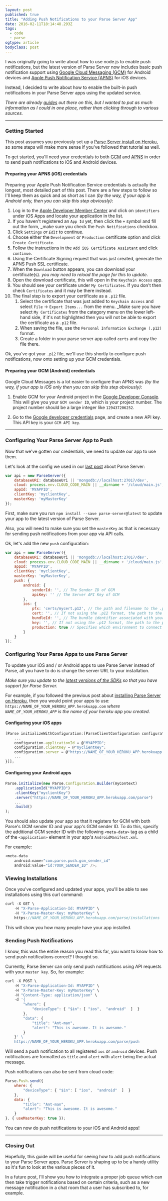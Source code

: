 ```yaml
---
layout: post 
published: true 
title: "Adding Push Notifications to your Parse Server App" 
date: 2016-02-11T18:14:48.293Z 
tags:
  - code
  - parse
ogtype: article 
bodyclass: post 
---
```


I was originally going to write about how to use node.js to enable push notifications, but the latest version of Parse Server now includes basic push notification support using [Google Cloud Messaging (GCM)](https://developers.google.com/cloud-messaging/) for Android devices and [Apple Push Notification Service (APNS)](https://developer.apple.com/library/ios/documentation/NetworkingInternet/Conceptual/RemoteNotificationsPG/Chapters/ApplePushService.html) for iOS devices.

Instead, I decided to write about how to enable the built-in push notifications in your Parse Server apps using the updated service. 

_There are already [guides](https://github.com/ParsePlatform/parse-server/wiki/Push) out there on this, but I wanted to put as much information as I could in one place, rather than clicking through to various sources._

---

### Getting Started

This post assumes you previously set up a [Parse Server install on Heroku](http://rogerstringer.com/2016/02/04/parse-server-heroku/), so some steps will make more sense if you've followed that tutorial as well.

To get started, you'll need your credentials to both [GCM](https://developers.google.com/cloud-messaging/) and [APNS]((https://developer.apple.com/library/ios/documentation/NetworkingInternet/Conceptual/RemoteNotificationsPG/Chapters/ApplePushService.html)) in order to send push notifications to iOS and Android devices.

#### Preparing your APNS (iOS) credentials

Preparing your Apple Push Notification Service credentials is actually the longest, most detailed part of this post. There are a few steps to follow so I'll keep them as quick and as short as I can _(by the way, if your app is Android only, then you can skip this step obviously)_:

1. Log in to the [Apple Developer Member Center](https://developer.apple.com/account/overview.action) and click on `identifiers` under iOS Apps and locate your application in the list.
2. If you haven't registered an `App Id` yet, then click the `+` symbol and fill out the form, _make sure you check the `Push Notifications` checkbox.
3. Click `Settings` _or `Edit`_ to continue.
4. Choose either the `Development` or `Production` certificate option and click `Create Certificate`.
5. Follow the instructions in the `Add iOS Certificate Assistant` and click `continue`.
6. Using the Certificate Signing request that was just created, generate the APNS Push SSL certificate.
7. When the `Download` button appears, you can download your certificate(s). _you may need to reload the page for this to update_.
8. Open the download certificate, this will open in the `Keychain Access` app.
9. You should see your certificate under `My Certificates`. If you don't then check `Certificates` and it may be there instead.
10. The final step is to export your certificate as a `.p12` file.
	1. Select the certificate that was just added to `Keychain Access` and select `File` -> `Export Items...` from the menu. _Make sure you have select `My Certificates` from the category menu on the lower left-hand side, if it's not highlighted then you will not be able to export the certificate as a `.p12` file.
	2. When saving the file, use the `Personal Information Exchange (.p12)` format.
	3. Create a folder in your parse server app called `certs` and copy the file there.

Ok, you've got your `.p12` file, we'll use this shortly to configure push notifications, now onto setting up your GCM credentials.

#### Preparing your GCM (Android) credentials

Google Cloud Messages is a lot easier to configure than APNS was _(by the way, if your app is iOS only then you can skip this step obviously)_:

1. Enable GCM for your Android project in the [Google Developer Console](https://console.developers.google.com/). This will give you your `GCM sender ID`,  which is your project number. The project number should be a large integer like `129437206252`.

2. Go to the [Google developer credentials](https://console.developers.google.com/apis/credentials) page, and create a new API key. This API key is your `GCM API key`. 

---

### Configuring Your Parse Server App to Push

Now that we've gotten our credentials, we need to update our app to use them.

Let's look at the config we used in our [last post](http://rogerstringer.com/2016/02/04/parse-server-heroku/) about Parse Server:

```javascript
var api = new ParseServer({
	databaseURI: databaseUri || 'mongodb://localhost:27017/dev',
	cloud: process.env.CLOUD_CODE_MAIN || __dirname + '/cloud/main.js',
	appId: 'MYAPPID',
	clientKey: 'myclientKey',  
	masterKey: 'myMasterKey'
});
```

First, make sure you run `npm install --save parse-server@latest` to update your app to the latest version of Parse Server.

Also, you will need to make sure you set the `masterKey` as that is necessary for sending push notifications from your app via API calls.

Ok, let's add the new `push` configuration:

```javascript
var api = new ParseServer({
	databaseURI: databaseUri || 'mongodb://localhost:27017/dev',
	cloud: process.env.CLOUD_CODE_MAIN || __dirname + '/cloud/main.js',
	appId: 'MYAPPID',
	clientKey: 'myclientKey',  
	masterKey: 'myMasterKey',
	push: {
		android: {
			senderId: '', // The Sender ID of GCM
			apiKey: '' // The Server API Key of GCM
		},
		ios: {
			pfx: 'certs/mycert.p12', // the path and filename to the .p12 file you exported earlier. 
			cert: '', // If not using the .p12 format, the path to the certificate PEM to load from disk
			bundleId: '', // The bundle identifier associated with your app
			key: '', // If not using the .p12 format, the path to the private key PEM to load from disk
			production: true // Specifies which environment to connect to: Production (if true) or Sandbox
		}
	}
});
```

### Configuring Your Parse Apps to use Parse Server

To update your iOS and / or Android apps to use Parse Server instead of Parse, all you have to do is change the server URL to your installation.

_Make sure you update to the [latest versions of the SDKs](https://parse.com/docs/downloads) so that you have support for Parse Server._

For example, if you followed the previous post about [installing Parse Server on Heroku](http://rogerstringer.com/2016/02/04/parse-server-heroku/), then you would point your apps to use: `https://NAME_OF_YOUR_HEROKU_APP.herokuapp.com` _where `NAME_OF_YOUR_HEROKU_APP` is the name of your heroku app you created_.

#### Configuring your iOS apps

```javascript
[Parse initializeWithConfiguration:[ParseClientConfiguration configurationWithBlock:^(id<ParseMutableClientConfiguration> configuration) {
	...
	configuration.applicationId = @"MYAPPID";
	configuration.clientKey = @"myclientKey";
	configuration.server = @"https://NAME_OF_YOUR_HEROKU_APP.herokuapp.com/parse";
	...
}]];
```

#### Configuring your Android apps

```javascript
Parse.initialize(new Parse.Configuration.Builder(myContext)
	.applicationId("MYAPPID")
	.clientKey("myclientKey")
	.server("https://NAME_OF_YOUR_HEROKU_APP.herokuapp.com/parse")
	...
	.build()
);
```

You should also update your app so that it registers for GCM with both Parse's GCM sender ID and your app's GCM sender ID. To do this, specify the additional GCM sender ID with the following `<meta-data>` tag as a child of the `<application>` element in your app's `AndroidManifest.xml`. 

For example:

```javascript
<meta-data 
	android:name="com.parse.push.gcm_sender_id" 
	android:value="id:YOUR_SENDER_ID" />;
```

### Viewing Installations
  
Once you've configured and updated your apps, you'll be able to see installations using this curl command:

```javascript
curl -X GET \
	-H "X-Parse-Application-Id: MYAPPID" \
	-H "X-Parse-Master-Key: myMasterKey" \ 
	https://NAME_OF_YOUR_HEROKU_APP.herokuapp.com/parse/installations
```

This will show you how many people have your app installed.

### Sending Push Notifications

I know, this was the entire reason you read this far, you want to know how to send push notifications correct? I thought so.

Currently, Parse Server can only send push notifications using API requests with your `master key`. So, for example:

```javascript
curl -X POST \
	-H "X-Parse-Application-Id: MYAPPID" \
	-H "X-Parse-Master-Key: myMasterKey" \
	-H "Content-Type: application/json" \
	-d '{ 
		"where": { 
			"deviceType": { "$in": [ "ios",  "android"  ]  }  
		},
		"data": {
			"title": "Ant-man",
			"alert": "This is awesome. It is awesome."
		}
	}' \
	https://NAME_OF_YOUR_HEROKU_APP.herokuapp.com/parse/push
```

Will send a push notification to all registered `ios` or `android` devices. Push notifications are formatted as `title` and `alert` with `alert` being the actual message.

Push notifications can also be sent from cloud code:

```javascript
Parse.Push.send({
	where: { 
		"deviceType": { "$in": [ "ios",  "android"  ]  }  	  
	},
	data: { 
		"title": "Ant-man",
		"alert": "This is awesome. It is awesome."
	}
}, { useMasterKey: true });
```

You can now do push notifications to your iOS and Android apps!

---

### Closing Out

Hopefully, this guide will be useful for seeing how to add push notifications to your Parse Server apps. Parse Server is shaping up to be a handy utility so it's fun to look at the various pieces of it.

In a future post, I'll show you how to integrate a proper job queue which can then take trigger notifications based on certain criteria, such as a new message notification in a chat room that a user has subscribed to, for example.
